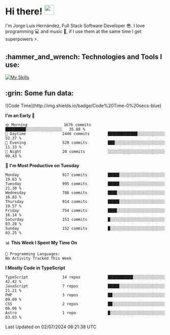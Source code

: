 <h1 align="left">
 <abc>
  <br>Hi there! <img src="https://user-images.githubusercontent.com/42378118/110234147-e3259600-7f4e-11eb-95be-0c4047144dea.gif" width="30"><br>
 </abc>
</h1>

I'm Jorge Luis Hernández, Full Stack Software Developer :sunglasses:. I love programming :computer: and music :musical_score:, if I use them at the same time I get superpowers :zap:. 


<h2 align="left">:hammer_and_wrench: Technologies and Tools I use:</h2>

[![My Skills](https://skillicons.dev/icons?i=js,ts,html,css,py,vue,react,next,nest,postgres,mysql)](https://skillicons.dev)

<h2 align="left">:grin: Some fun data:</h2>
<!--START_SECTION:waka-->
![Code Time](http://img.shields.io/badge/Code%20Time-0%20secs-blue)

**I'm an Early 🐤** 

```text
🌞 Morning                1676 commits        █████████░░░░░░░░░░░░░░░░   35.88 % 
🌆 Daytime                2446 commits        █████████████░░░░░░░░░░░░   52.37 % 
🌃 Evening                529 commits         ███░░░░░░░░░░░░░░░░░░░░░░   11.33 % 
🌙 Night                  20 commits          ░░░░░░░░░░░░░░░░░░░░░░░░░   00.43 % 
```
📅 **I'm Most Productive on Tuesday** 

```text
Monday                   917 commits         █████░░░░░░░░░░░░░░░░░░░░   19.63 % 
Tuesday                  995 commits         █████░░░░░░░░░░░░░░░░░░░░   21.30 % 
Wednesday                786 commits         ████░░░░░░░░░░░░░░░░░░░░░   16.83 % 
Thursday                 914 commits         █████░░░░░░░░░░░░░░░░░░░░   19.57 % 
Friday                   754 commits         ████░░░░░░░░░░░░░░░░░░░░░   16.14 % 
Saturday                 153 commits         █░░░░░░░░░░░░░░░░░░░░░░░░   03.28 % 
Sunday                   152 commits         █░░░░░░░░░░░░░░░░░░░░░░░░   03.25 % 
```


📊 **This Week I Spent My Time On** 

```text
💬 Programming Languages: 
No Activity Tracked This Week
```

**I Mostly Code in TypeScript** 

```text
TypeScript               14 repos            ███████████░░░░░░░░░░░░░░   42.42 % 
JavaScript               7 repos             █████░░░░░░░░░░░░░░░░░░░░   21.21 % 
PHP                      3 repos             ██░░░░░░░░░░░░░░░░░░░░░░░   09.09 % 
CSS                      2 repos             ██░░░░░░░░░░░░░░░░░░░░░░░   06.06 % 
Astro                    1 repo              █░░░░░░░░░░░░░░░░░░░░░░░░   03.03 % 
```




 Last Updated on 02/07/2024 08:21:38 UTC
<!--END_SECTION:waka-->
